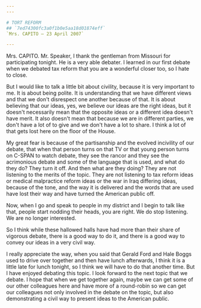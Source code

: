 ```yaml
---
---

# TORT REFORM
## `7ed74300fc3a0f1b0e5aa18d01874eff`
`Mrs. CAPITO — 23 April 2007`

---
```



Mrs. CAPITO. Mr. Speaker, I thank the gentleman from Missouri for 
participating tonight. He is a very able debater. I learned in our 
first debate when we debated tax reform that you are a wonderful closer 
too, so I hate to close.

But I would like to talk a little bit about civility, because it is 
very important to me. It is about being polite. It is understanding 
that we have different views and that we don't disrespect one another 
because of that. It is about believing that our ideas, yes, we believe 
our ideas are the right ideas, but it doesn't necessarily mean that the 
opposite ideas or a different idea doesn't have merit. It also doesn't 
mean that because we are in different parties, we don't have a lot of 
to give and we don't have a lot to share. I think a lot of that gets 
lost here on the floor of the House.

My great fear is because of the partisanship and the evolved 
incivility of our debate, that when that person turns on that TV or 
that young person turns on C-SPAN to watch debate, they see the rancor 
and they see the acrimonious debate and some of the language that is 
used, and what do they do? They turn it off. And then what are they 
doing? They are not listening to the merits of the topic. They are not 
listening to tax reform ideas or medical malpractice reform ideas or 
the war in Iraq differing ideas, because of the tone, and the way it is 
delivered and the words that are used have lost their way and have 
turned the American public off.

Now, when I go and speak to people in my district and I begin to talk 
like that, people start nodding their heads, you are right. We do stop 
listening. We are no longer interested.

So I think while these hallowed halls have had more than their share 
of vigorous debate, there is a good way to do it, and there is a good 
way to convey our ideas in a very civil way.

I really appreciate the way, when you said that Gerald Ford and Hale 
Boggs used to drive over together and then have lunch afterwards, I 
think it is a little late for lunch tonight, so I think we will have to 
do that another time. But I have enjoyed debating this topic. I look 
forward to the next topic that we debate. I hope that when we get 
together again, maybe we can get some of our other colleagues here and 
have more of a round-robin so we can get our colleagues not only 
involved in the debate on the topic, but also demonstrating a civil way 
to present ideas to the American public.
